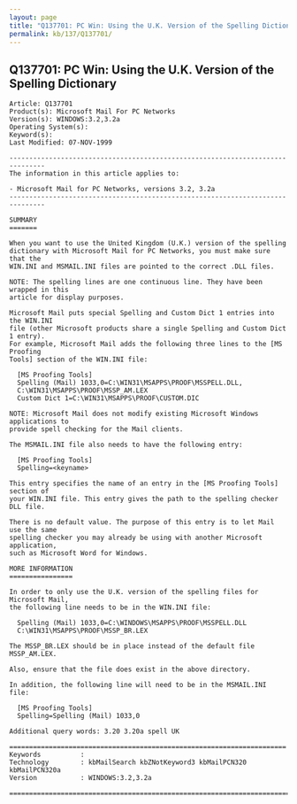```yaml
---
layout: page
title: "Q137701: PC Win: Using the U.K. Version of the Spelling Dictionary"
permalink: kb/137/Q137701/
---
```


## Q137701: PC Win: Using the U.K. Version of the Spelling Dictionary

	Article: Q137701
	Product(s): Microsoft Mail For PC Networks
	Version(s): WINDOWS:3.2,3.2a
	Operating System(s): 
	Keyword(s): 
	Last Modified: 07-NOV-1999
	
	-------------------------------------------------------------------------------
	The information in this article applies to:
	
	- Microsoft Mail for PC Networks, versions 3.2, 3.2a 
	-------------------------------------------------------------------------------
	
	SUMMARY
	=======
	
	When you want to use the United Kingdom (U.K.) version of the spelling
	dictionary with Microsoft Mail for PC Networks, you must make sure that the
	WIN.INI and MSMAIL.INI files are pointed to the correct .DLL files.
	
	NOTE: The spelling lines are one continuous line. They have been wrapped in this
	article for display purposes.
	
	Microsoft Mail puts special Spelling and Custom Dict 1 entries into the WIN.INI
	file (other Microsoft products share a single Spelling and Custom Dict 1 entry).
	For example, Microsoft Mail adds the following three lines to the [MS Proofing
	Tools] section of the WIN.INI file:
	
	  [MS Proofing Tools]
	  Spelling (Mail) 1033,0=C:\WIN31\MSAPPS\PROOF\MSSPELL.DLL,
	  C:\WIN31\MSAPPS\PROOF\MSSP_AM.LEX
	  Custom Dict 1=C:\WIN31\MSAPPS\PROOF\CUSTOM.DIC
	
	NOTE: Microsoft Mail does not modify existing Microsoft Windows applications to
	provide spell checking for the Mail clients.
	
	The MSMAIL.INI file also needs to have the following entry:
	
	  [MS Proofing Tools]
	  Spelling=<keyname>
	
	This entry specifies the name of an entry in the [MS Proofing Tools] section of
	your WIN.INI file. This entry gives the path to the spelling checker DLL file.
	
	There is no default value. The purpose of this entry is to let Mail use the same
	spelling checker you may already be using with another Microsoft application,
	such as Microsoft Word for Windows.
	
	MORE INFORMATION
	================
	
	In order to only use the U.K. version of the spelling files for Microsoft Mail,
	the following line needs to be in the WIN.INI file:
	
	  Spelling (Mail) 1033,0=C:\WINDOWS\MSAPPS\PROOF\MSSPELL.DLL
	  C:\WIN31\MSAPPS\PROOF\MSSP_BR.LEX
	
	The MSSP_BR.LEX should be in place instead of the default file MSSP_AM.LEX.
	
	Also, ensure that the file does exist in the above directory.
	
	In addition, the following line will need to be in the MSMAIL.INI file:
	
	  [MS Proofing Tools]
	  Spelling=Spelling (Mail) 1033,0
	
	Additional query words: 3.20 3.20a spell UK
	
	======================================================================
	Keywords          :  
	Technology        : kbMailSearch kbZNotKeyword3 kbMailPCN320 kbMailPCN320a
	Version           : WINDOWS:3.2,3.2a
	
	=============================================================================
	
